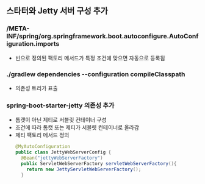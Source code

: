 ## 스타터와 Jetty 서버 구성 추가

### /META-INF/spring/org.springframework.boot.autoconfigure.AutoConfiguration.imports
- 빈으로 정의된 팩토리 메서드가 특정 조건에 맞으면 자동으로 등록됨

### ./gradlew dependencies --configuration compileClasspath
- 의존성 트리가 표출

### spring-boot-starter-jetty 의존성 추가
- 톰캣이 아닌 제티로 서블릿 컨테이너 구성
- 조건에 따라 톰캣 또는 제티가 서블릿 컨테이너로 올라감
- 제티 팩토리 메서드 정의
  ```java
  @MyAutoConfiguration
  public class JettyWebServerConfig {
    @Bean("jettyWebServerFactory")
    public ServletWebServerFactory servletWebServerFactory(){
      return new JettyServletWebServerFactory();
    }
  ```
